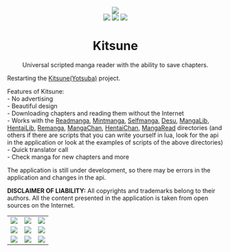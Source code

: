 <div align="center">
    <p align="center">
		<img src="https://user-images.githubusercontent.com/103780136/192371190-ccd56058-4a5b-4052-8fd8-a3b5f66e5291.png">
		<br/>
		<img src="https://img.shields.io/badge/install_size-4.2MB-brightgreen">
        <img src="https://img.shields.io/badge/version-1.7.8-blueviolet">
        <img src="https://img.shields.io/badge/android-7.0+-yellow">
	</p>
    <h1>Kitsune</h1>
    <p>Universal scripted manga reader with the ability to save chapters.</p>
    <p align="left">Restarting the <a href="https://4pda.to/forum/index.php?showtopic=961133">Kitsune(Yotsuba)</a> project.</p>
    <p align="left">
        Features of Kitsune:<br/>
        - No advertising<br/>
        - Beautiful design<br/>
        - Downloading chapters and reading them without the Internet<br/>
        - Works with the
        <a href="https://readmanga.live">Readmanga</a>,
        <a href="https://mintmanga.live">Mintmanga</a>,
        <a href="https://selfmanga.live">Selfmanga</a>,
        <a href="https://desu.me">Desu</a>,
        <a href="https://mangalib.me">MangaLib</a>,
        <a href="https://v1.hentailib.org/?section=home-updates">HentaiLib</a>,
        <a href="https://remanga.org">Remanga</a>,
        <a href="https://manga-chan.me">MangaChan</a>,
        <a href="https://xxxxx.hentaichan.live">HentaiChan</a>,
        <a href="https://www.mangaread.org">MangaRead</a>
        directories (and others if there are scripts that you can write yourself in lua, look for the api in the application or look at the examples of scripts of the
        above directories)<br/>
        - Quick translator call<br/>
        - Check manga for new chapters and more
    </p>
    <p align="left">The application is still under development, so there may be errors in the application and changes in the api.</p>
    <p align="left"><strong>DISCLAIMER OF LIABILITY:</strong> All copyrights and trademarks belong to their authors. All the content presented in the application is taken from open sources on the Internet.</p>
    <table>
        <tbody>
            <tr>
                <td valign="top"><img src="https://user-images.githubusercontent.com/103780136/189186816-17ae2edc-4e4a-4abc-b944-c311bd58cd5c.png" /></td>
                <td valign="top"><img src="https://user-images.githubusercontent.com/103780136/189186872-47e259d6-27ff-4562-9aa0-1672cb089705.png" /></td>
                <td valign="top"><img src="https://user-images.githubusercontent.com/103780136/189186904-aeb29698-af9f-41b2-a023-0f16f110966b.png" /></td>
            </tr>
            <tr>
                <td valign="top"><img src="https://user-images.githubusercontent.com/103780136/189186920-a08721b5-1be1-4846-8e1c-006bcfe50478.png" /></td>
                <td valign="top"><img src="https://user-images.githubusercontent.com/103780136/189186929-c3eec3e4-4e6e-4c3f-b48a-d301ca5f2cf4.png" /></td>
                <td valign="top"><img src="https://user-images.githubusercontent.com/103780136/189186950-e93939c7-3abe-4639-b088-65cbb847450d.png" /></td>
            </tr>
            <tr>
                <td valign="top"><img src="https://user-images.githubusercontent.com/103780136/189186960-e56b02eb-d94c-4a8c-b8b6-015bd1de71f8.png" /></td>
                <td valign="top"><img src="https://user-images.githubusercontent.com/103780136/189186968-bf523da0-a88b-4f18-bdf0-7750d6ddeabb.png" /></td>
                <td valign="top"><img src="https://user-images.githubusercontent.com/103780136/189187042-96dd930f-848a-41b4-9ca2-42f570037446.png" /></td>
            </tr>
        </tbody>
    </table>
</div>
